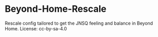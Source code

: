 # Beyond-Home-Rescale
Rescale config tailored to get the JNSQ feeling and balance in Beyond Home.
License: cc-by-sa-4.0

